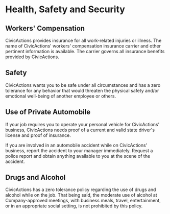 # Health, Safety and Security

## <a name="workers-comp"></a>Workers' Compensation

CivicActions provides insurance for all work-related injuries or illness. The name of CivicActions' workers' compensation insurance carrier and other pertinent information is available. The carrier governs all insurance benefits provided by CivicActions.

## <a name="safety"></a>Safety

CivicActions wants you to be safe under all circumstances and has a zero tolerance for any behavior that would threaten the physical safety and/or emotional well-being of another employee or others.

## <a name="private-automobile"></a>Use of Private Automobile

If your job requires you to operate your personal vehicle for CivicActions' business, CivicActions needs proof of a current and valid state driver's license and proof of insurance.

If you are involved in an automobile accident while on CivicActions' business, report the accident to your manager immediately. Request a police report and obtain anything available to you at the scene of the accident.

## <a name="drugs-alcohol"></a>Drugs and Alcohol

CivicActions has a zero tolerance policy regarding the use of drugs and alcohol while on the job. That being said, the moderate use of alcohol at Company-approved meetings, with business meals, travel, entertainment, or in an appropriate social setting, is not prohibited by this policy.
